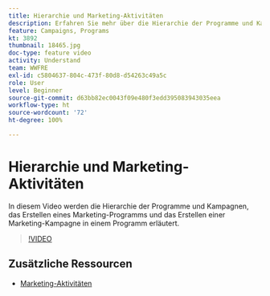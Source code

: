 ```yaml
---
title: Hierarchie und Marketing-Aktivitäten
description: Erfahren Sie mehr über die Hierarchie der Programme und Kampagnen, das Erstellen eines Marketing-Programms und das Erstellen einer Marketing-Kampagne in einem Programm.
feature: Campaigns, Programs
kt: 3892
thumbnail: 18465.jpg
doc-type: feature video
activity: Understand
team: WWFRE
exl-id: c5804637-804c-473f-80d8-d54263c49a5c
role: User
level: Beginner
source-git-commit: d63bb82ec0043f09e480f3edd395083943035eea
workflow-type: ht
source-wordcount: '72'
ht-degree: 100%

---
```


# Hierarchie und Marketing-Aktivitäten

In diesem Video werden die Hierarchie der Programme und Kampagnen, das Erstellen eines Marketing-Programms und das Erstellen einer Marketing-Kampagne in einem Programm erläutert.

>[!VIDEO](https://video.tv.adobe.com/v/18465?quality=12)

## Zusätzliche Ressourcen

* [Marketing-Aktivitäten](https://experienceleague.adobe.com/docs/campaign-standard/using/getting-started/marketing-plans/marketing-activities.html?lang=de)

